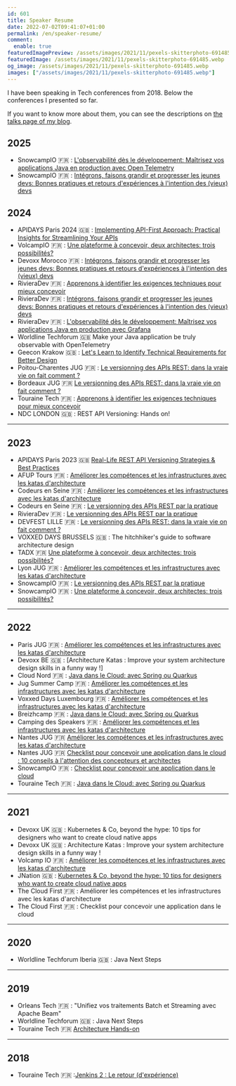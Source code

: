 ```yaml
---
id: 601
title: Speaker Resume
date: 2022-07-02T09:41:07+01:00
permalink: /en/speaker-resume/
comment:
  enable: true
featuredImagePreview: /assets/images/2021/11/pexels-skitterphoto-691485.webp
featuredImage: /assets/images/2021/11/pexels-skitterphoto-691485.webp
og_image: /assets/images/2021/11/pexels-skitterphoto-691485.webp 
images: ["/assets/images/2021/11/pexels-skitterphoto-691485.webp"]
---
```


I have been speaking in Tech conferences from 2018. 
Below the conferences I presented so far.

If you want to know more about them, you can see the descriptions on [the talks page of my blog](/talks).

## 2025

- SnowcampIO :fr: : [L'observabilité dès le développement: Maîtrisez vos applications Java en production avec Open Telemetry](https://app.voxxr.in/events/snowcamp25/talks/cm193prwy00np1bi27wnrix4g/details)
- SnowcampIO :fr: : [Intégrons, faisons grandir et progresser les jeunes devs: Bonnes pratiques et retours d'expériences à l'intention des (vieux) devs](https://app.voxxr.in/events/snowcamp25/talks/cm10vtk2w03utodc9o9thx2j1/details)

## 2024

- APIDAYS Paris 2024 :gb: : [Implementing API-First Approach: Practical Insights for Streamlining Your APIs](https://www.apidays.global/paris/)
- VolcampIO :fr: : [Une plateforme à concevoir, deux architectes: trois possibilités?](https://www.volcamp.io/talks/24d2t3s1)
- Devoxx Morocco :fr: : [Intégrons, faisons grandir et progresser les jeunes devs: Bonnes pratiques et retours d'expériences à l'intention des (vieux) devs](https://devoxx.ma/speaker/alexandre-touret/)
- RivieraDev :fr: : [Apprenons à identifier les exigences techniques pour mieux concevoir](https://2024.rivieradev.fr/session/219)
- RivieraDev :fr: : [Intégrons, faisons grandir et progresser les jeunes devs: Bonnes pratiques et retours d'expériences à l'intention des (vieux) devs](https://2024.rivieradev.fr/session/258)
- RivieraDev :fr: : [L'observabilité dès le développement: Maîtrisez vos applications Java en production avec Grafana](https://2024.rivieradev.fr/session/205)
- Worldline Techforum :gb: Make your Java application be truly observable with OpenTelemetry
- Geecon Krakow :gb: : [Let's Learn to Identify Technical Requirements for Better Design](https://2024.geecon.org/schedule-day2/)
- Poitou-Charentes JUG :fr: : [Le versionning des APIs REST: dans la vraie vie on fait comment ?](https://www.poitoucharentesjug.org/rencontres/versionning-api-rest)
- Bordeaux JUG :fr: [Le versionning des APIs REST: dans la vraie vie on fait comment ?](http://www.bordeauxjug.org/meetings)
- Touraine Tech :fr: : [Apprenons à identifier les exigences techniques pour mieux concevoir](https://2024.touraine.tech/talk/Ecsm2SrwTZWdYHlAFR4b)
- NDC LONDON :gb: : REST API Versioning: Hands on!

___

## 2023

- APIDAYS Paris 2023 :gb: [Real-Life REST API Versioning Strategies & Best Practices](https://www.apidays.global/paris2023/)
- AFUP Tours :fr: : [Améliorer les compétences et les infrastructures avec les katas d'architecture](https://tours.afup.org/2023/12/21/retrospective-2023/)
- Codeurs en Seine :fr: : [Améliorer les compétences et les infrastructures avec les katas d'architecture](https://archives-codeurs-en-seine.netlify.app/archive-2023/2023/programme/ameliorer-les-competences-et-les-infrastructures-avec-les-katas-darchitecture)
- Codeurs en Seine :fr: : [Le versionning des APIs REST par la pratique](https://archives-codeurs-en-seine.netlify.app/archive-2023/2023/programme/atelier-le-versionning-des-apis-rest-par-la-pratique)
- RivieraDev :fr: : [Le versionning des APIs REST par la pratique](https://2023.rivieradev.fr/session/1134)
- DEVFEST LILLE :fr: : [Le versionning des APIs REST: dans la vraie vie on fait comment ?](https://devfest-lille-2023.web.app/speaker-page-bzA5gGJEX8O2NAvaYvM7apE3NUe2/)
- VOXXED DAYS BRUSSELS :gb: : The hitchhiker's guide to software architecture design
- TADX :fr: [Une plateforme à concevoir, deux architectes: trois possibilités?](https://www.tadx.fr/2023-03-21-36-eme-event)
- Lyon JUG :fr: : [Améliorer les compétences et les infrastructures avec les katas d'architecture](https://lyonjug.org/2023/02/21/architecture-katas-and-microservices.html)
- SnowcampIO :fr: : [Le versionning des APIs REST par la pratique](https://snowcamp2023.sched.com/event/1EOvm/le-versionning-des-apis-rest-par-la-pratique)
- SnowcampIO :fr: : [Une plateforme à concevoir, deux architectes: trois possibilités?](https://snowcamp2023.sched.com/event/1EOw4/une-plateforme-a-concevoir-deux-architectes-trois-possibilites)

___

## 2022

- Paris JUG :fr: : [Améliorer les compétences et les infrastructures avec les katas d'architecture](https://parisjug.org/xwiki/wiki/oldversion/view/Meeting/20221108)
- Devoxx BE  :gb: : [Architecture Katas : Improve your system architecture design skills in a funny way !]
- Cloud Nord :fr: :  [Java dans le Cloud: avec Spring ou Quarkus](https://cloudnord.fr/page20993016.html#rec468946901)
- Jug Summer Camp :fr: : [Améliorer les compétences et les infrastructures avec les katas d'architecture](https://www.jugsummercamp.org/edition/13/presentations/M4PStUHdf6GaOqfOlwOt)
- Voxxed Days Luxembourg :fr: : [Améliorer les compétences et les infrastructures avec les katas d'architecture](https://cfp-voxxed-lux.yajug.org/2022/talk/CRJ-3791/Ameliorer_les_competences_et_les_infrastructures_avec_les_katas_d'architecture.html)
- Breizhcamp :fr: :  [Java dans le Cloud: avec Spring ou Quarkus](https://2022.breizhcamp.org/conference/programme/)
- Camping des Speakers :fr: : [Améliorer les compétences et les infrastructures avec les katas d'architecture](https://2022.camping-speakers.fr/sessions/ameliorer_les_competences_et_les_infrastructures_avec_les_katas_darchitecture/)
- Nantes JUG :fr: [Améliorer les compétences et les infrastructures avec les katas d'architecture](https://nantesjug.org/#/events/2022_03_29)
- Nantes JUG :fr: [Checklist pour concevoir une application dans le cloud : 10 conseils à l'attention des concepteurs et architectes](https://nantesjug.org/#/events/2022_03_29)
- SnowcampIO  :fr: :  [Checklist pour concevoir une application dans le cloud](https://snowcamp2022.sched.com/event/qHP8/checklist-pour-concevoir-une-application-dans-le-cloud-10-conseils-a-lattention-des-concepteurs-et-architectes)
- Touraine Tech :fr: : [Java dans le Cloud: avec Spring ou Quarkus](https://2022.touraine.tech/talk/viqWI7wZa2jpPUo1Vy8y)

___

## 2021

- Devoxx UK :gb: : Kubernetes & Co, beyond the hype: 10 tips for designers who want to create cloud native apps
- Devoxx UK :gb: : Architecture Katas : Improve your system architecture design skills in a funny way !
- Volcamp IO :fr: : [Améliorer les compétences et les infrastructures avec les katas d'architecture](https://2021.volcamp.io/talks/21d2t1s5)
- JNation :gb: : [Kubernetes & Co, beyond the hype: 10 tips for designers who want to create cloud native apps](https://2021.jnation.pt/schedule/)
- The Cloud First :fr: : Améliorer les compétences et les infrastructures avec les katas d'architecture
- The Cloud First :fr: : Checklist pour concevoir une application dans le cloud

___

## 2020

- Worldline Techforum Iberia :gb: : Java Next Steps

___

## 2019

- Orleans Tech :fr: : "Unifiez vos traitements Batch et Streaming avec Apache Beam"
- Worldline Techforum :uk: : Java Next Steps
- Touraine Tech :fr:  [Architecture Hands-on](https://2019.touraine.tech/talk/S9ZLyJUENzGxFWPwUEfz)

___

## 2018

- Touraine Tech :fr: :[Jenkins 2 : Le retour (d'expérience)](https://2018.touraine.tech/agenda.html#2506)


